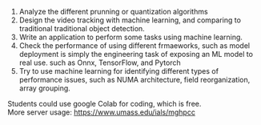 1. Analyze the different prunning or quantization algorithms
2. Design the video tracking with machine learning, and comparing to traditional traditional object detection. 
3. Write an application to perform some tasks using machine learning. 
4. Check the performance of using different frmaeworks, such as model deployment is simply the engineering task of exposing an ML model to real use.
such as Onnx, TensorFlow, and Pytorch
5. Try to use machine learning for identifying different types of performance issues, such as NUMA architecture, field reorganization, array grouping. 


Students could use google Colab for coding, which is free.  
More server usage: https://www.umass.edu/ials/mghpcc

